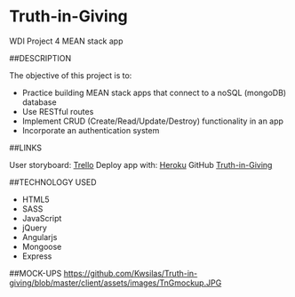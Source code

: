 # Truth-in-Giving
WDI Project 4 MEAN stack app

##DESCRIPTION

The objective of this project is to:

* Practice building MEAN stack apps that connect to a noSQL (mongoDB) database
* Use RESTful routes
* Implement CRUD (Create/Read/Update/Destroy) functionality in an app
* Incorporate an authentication system

##LINKS

User storyboard: [Trello](https://trello.com/b/pbj6YNeu/truth-in-giving)
Deploy app with: [Heroku](https://secret-wildwood-2755.herokuapp.com/)
GitHub [Truth-in-Giving](https://github.com/Kwsilas/Truth-in-giving)

##TECHNOLOGY USED

* HTML5
* SASS
* JavaScript
* jQuery
* Angularjs
* Mongoose
* Express

##MOCK-UPS
https://github.com/Kwsilas/Truth-in-giving/blob/master/client/assets/images/TnGmockup.JPG
